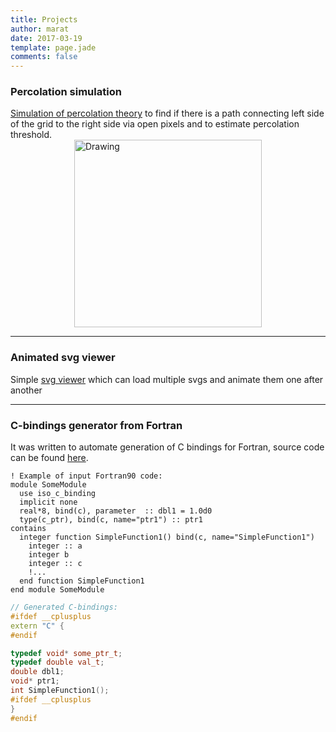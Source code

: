 ```yaml
---
title: Projects
author: marat
date: 2017-03-19
template: page.jade
comments: false
---
```


### Percolation simulation
[Simulation of percolation theory](/projects/percolation/) to find if there is a path
connecting left side of the grid to the right side via open pixels and to estimate
percolation threshold.
<img src="/projects/percolation_example.png" alt="Drawing" style="width: 300px; display: block; margin: 0 auto;" />

---

### Animated svg viewer
Simple [svg viewer](/projects/svgviewer/) which can load multiple svgs and animate them one after another

---

### C-bindings generator from Fortran
It was written to automate generation of C bindings for Fortran,
source code can be found [here](https://github.com/sharifmarat/fortran_to_c_headers).

``` Fortran
! Example of input Fortran90 code:
module SomeModule
  use iso_c_binding
  implicit none
  real*8, bind(c), parameter  :: dbl1 = 1.0d0
  type(c_ptr), bind(c, name="ptr1") :: ptr1
contains
  integer function SimpleFunction1() bind(c, name="SimpleFunction1")
    integer :: a
    integer b
    integer :: c
    !...
  end function SimpleFunction1
end module SomeModule
```

``` C++
// Generated C-bindings:
#ifdef __cplusplus
extern "C" {
#endif

typedef void* some_ptr_t;
typedef double val_t;
double dbl1;
void* ptr1;
int SimpleFunction1();
#ifdef __cplusplus
}
#endif
```

